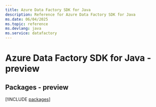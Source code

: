 ```yaml
---
title: Azure Data Factory SDK for Java
description: Reference for Azure Data Factory SDK for Java
ms.date: 06/04/2025
ms.topic: reference
ms.devlang: java
ms.service: datafactory
---
```

# Azure Data Factory SDK for Java - preview
## Packages - preview
[!INCLUDE [packages](data-factory-index.md)]
